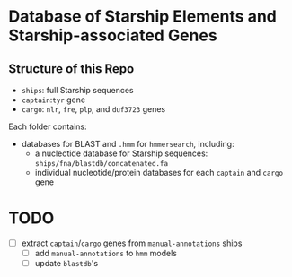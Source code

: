 # Database of Starship Elements and Starship-associated Genes

## Structure of this Repo

- `ships`: full Starship sequences
- `captain`:`tyr` gene
- `cargo`: `nlr`, `fre`, `plp`, and `duf3723` genes

Each folder contains:

- databases for BLAST and `.hmm` for `hmmersearch`, including:
  - a nucleotide database for Starship sequences: `ships/fna/blastdb/concatenated.fa`
  - individual nucleotide/protein databases for each `captain` and `cargo` gene

# TODO

- [ ] extract `captain`/`cargo` genes from `manual-annotations` ships
  - [ ] add `manual-annotations` to `hmm` models
  - [ ] update `blastdb`'s
